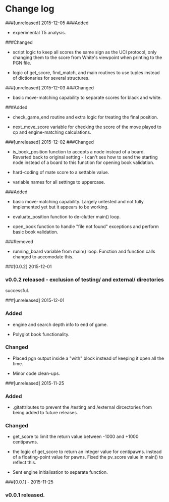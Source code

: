# Change log

###[unreleased] 2015-12-05
###Added
 - experimental T5 analysis.

###Changed
 - script logic to keep all scores the same sign as the UCI protocol, only
   changing them to the score from White's viewpoint when printing to the PGN
   file.
   
 - logic of get_score, find_match, and main routines to use tuples instead of
   dictionaries for several structures.
   
###[unreleased] 2015-12-03
###Changed
 - basic move-matching capability to separate scores for black and white.

###Added
 - check_game_end routine and extra logic for treating the final position.
   
 - next_move_score variable for checking the score of the move played to cp
   and engine-matching calculations.


###[unreleased] 2015-12-02
###Changed
 - is_book_position function to accepts a node instead of a board.  Reverted
   back to original setting - I can't ses how to send the starting node instead
   of a board to this function for opening book validation.
   
 - hard-coding of mate score to a settable value.
   
 - variable names for all settings to uppercase.
   
###Added
 - basic move-matching capability.  Largely untested and not fully implemented
   yet but it appears to be working.
   
 - evaluate_position function to de-clutter main() loop.
   
 - open_book function to handle "file not found" exceptions and perform basic
   book validation.
   
###Removed
 - running_board variable from main() loop.  Function and function
   calls changed to accomodate this.
 
###[0.0.2] 2015-12-01
### v0.0.2 released - exclusion of testing/ and external/ directories
   successful.


###[unreleased] 2015-12-01
### Added
 - engine and search depth info to end of game.
   
 - Polyglot book functionality.

### Changed
 - Placed pgn output inside a "with" block instead of keeping it open all the
   time.
   
 - Minor code clean-ups.


###[unreleased] 2015-11-25
### Added
 - .gitattributes to prevent the /testing and /external dircectories from being
   added to future releases.

### Changed
 - get_score to limit the return value between -1000 and +1000 
   centipawns.
   
 - the logic of get_score to return an integer value for centipawns.
   instead of a floating-point value for pawns.  Fixed the pv_score value in
   main() to reflect this.
   
 - Sent engine initialisation to separate function.


###[0.0.1] - 2015-11-25
### v0.0.1 released.


